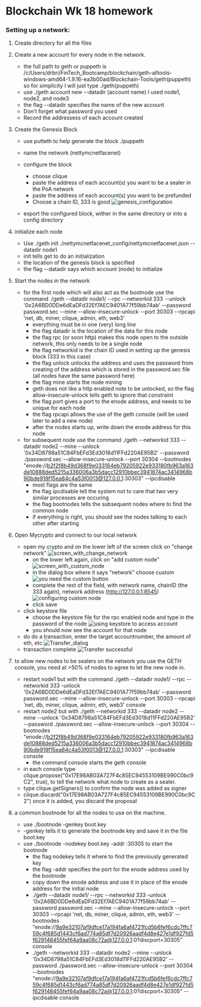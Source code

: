# Blockchain Wk 18 homework

### Setting up a network:

1. Create directory for all the files
2. Create a new account for every node in the network.
    * the full path to geth or puppeth is /c/Users/drbri/FinTech_Bootcamp/blockchain/geth-alltools-windows-amd64-1.9.16-ea3b00ad/Blockchain-Tools/geth(puppeth) so for simplicity I will just type ./geth(puppeth)
    * use ./geth account new --datadir (account name) I used node1, node2, and node3
    * the flag --datadir specifies the name of the new account
    * Don't forget what password you used
    * Record the addressess of each account created
3. Create the Genesis Block
    * use putteth to help generate the block ./puppeth
    * name the network (nettymcnetfacenet)
    * configure the block
        * choose clique
        * paste the address of each account(s) you want to be a sealer in the PoA network
        * paste the address of each account(s) you want to be prefunded 
        * Choose a chain ID, 333 is good
        ![genesis_configuration](./screenshots/config_file.png)
        
    * export the configured block, wither in the same directory or into a config directory
4. initialize each node
    * Use ./geth init ./nettymcnetfacenet_config/nettymcnetfacenet.json --datadir node1
    * init tells get to do an initialization
    * the location of the genesis block is specified
    * the flag --datadir says which account (node) to initialize
5. Start the nodes in the network
    * for the first node which will also act as the bootnode use the command ./geth --datadir node1/ --rpc --networkid 333 --unlock '0x2A6BD0DDe6dEaDFd32Ef7AEC9401A77f59bb74ab' --password password.sec --mine --allow-insecure-unlock --port 30303 --rpcapi 'net, db, miner, clique, admin, eth, web3'  
        * everything must be in one  (very) long line
        * the flag datadir is the location of the data for this node
        * the flag rpc (or soon http) makes this node open to the outside network, this only needs to be a single node
        * the flag networkid is the chain ID used in setting up the genesis block (333 in this case)
        * the flag unlock unlocks the address and uses the password from creating of the address which is stored in the password.sec file (all nodes have the same password here)
        * the flag mine starts the node mining
        * geth does not like a http enabled note to be unlocked, so the flag allow-insecure-unlock tells geth to ignore that constraint
        * the flag port gives a port to the enode address, and needs to be unique for each node
        * the flag rpcapi allows the use of the geth console (will be used later to add a new node)
        * after the nodes starts up, write down the enode address for this node
    * for subsequent node use the command ./geth --networkid 333 --datadir node2 --mine --unlock '0x34D8798a51C84FbEFd3Ed3018d11FFd220AE95B2' --password ./password.sec --allow-insecure-unlock --port 30304 --bootnodes "enode://b2f2f8b49d368f9e033164eb79205922e933180fb963a163de10888ded5215a336006a3b5dacc12910bbec3941874ac3414968b90bde919f15ea84c4a53f0013@127.0.0.1:30303" --ipcdisable
        * most flags are the same 
        * the flag ipcdisable tell the system not to care that two very similar processes are occuring
        * the flag bootnodes tells the subsequent nodes where to find the common node 
        * if everything is right, you should see the nodes talking to each other after starting
6. Open Mycrypto and connect to our local network
    * open my crypto and on the lower left of the screen click on "change network"
    ![screen_with_change_network](./screenshots/change_network.png)
        * on the lower left again, click on "add custom node"
        ![screen_with_custom_node](./screenshots/add_node.png)
        * in the dialog box where it says "network" choose custom
        ![you need the custom button](./screenshots/custom.png)        
        * complete the rest of the field, with network name, chainID (the 333 again), network address (http://127.0.0.1:8545)
        ![configuring custom node](./screenshots/node_dialog.png)
        * click save
    * click keystore file
        * choose the keystore file for the rpc enabled node and type in the password of the node
        ![using keystore to access account](./screenshots/keystore.png)
        * you should now see the account for that node 
    * do do a transaction, enter the target accountnumber, the amount of eth, etc 
    ![Transfer_dialog](./screenshots/transaction_1.png)
    * transaction complete
    ![Transfer successful](./screenshots/ETH_transfer_1.png)
    
7. to allow new nodes to be sealers on the network you use the GETH console, you need at >50% of nodes to agree to let the new node in. 
    * restart node1 but with the command ./geth --datadir node1/ --rpc --networkid 333 -unlock '0x2A6BD0DDe6dEaDFd32Ef7AEC9401A77f59bb74ab' --password password.sec --mine --allow-insecure-unlock --port 30303 --rpcapi 'net, db, miner, clique, admin, eth, web3' console
    * restart node2 but with ./geth --networkid 333 --datadir node2 --mine --unlock '0x34D8798a51C84FbEFd3Ed3018d11FFd220AE95B2' --password ./password.sec --allow-insecure-unlock --port 30304 --bootnodes "enode://b2f2f8b49d368f9e033164eb79205922e933180fb963a163de10888ded5215a336006a3b5dacc12910bbec3941874ac3414968b90bde919f15ea84c4a53f0013@127.0.0.1:30303" --ipcdisable console
        * the command console starts the geth console
    * in each console type clique.propose("0x17E98AB03A727F4c85EC94553109BE990C0bc9C2", true), to tell the network what node to create as a sealer.
    * type clique.getSigners() to confirm the node was added as signer
    * clique.discard("0x17E98AB03A727F4c85EC94553109BE990C0bc9C2") once it is added, you discard the proposal 
    
8. a common bootnode for all the nodes to use on the machine.
    * use ./bootnode -genkey boot.key 
    * -genkey tells it to generate the bootnode key and save it in the file boot.key
    * use ./bootnode -nodekey boot.key -addr :30305 to start the bootnode
        * the flag nodekey tells it where to find the previously generated key 
        * the flag -addr specifies the port for the enode address used by the bootnode
        * copy down the enode address and use it in place of the enode address for the initial node
        * ./geth --datadir node1/ --rpc --networkid 333 -unlock '0x2A6BD0DDe6dEaDFd32Ef7AEC9401A77f59bb74ab' --password password.sec --mine --allow-insecure-unlock --port 30303 --rpcapi 'net, db, miner, clique, admin, eth, web3' --bootnodes "enode://9a9e32107af9dfce17a194fa6af4721fcd5b6fef6cdc7ffc759c4f685d1443cf6ad774a85df7d20926aadf4d8e427e1df927fd5f629148455fef64a9aa08c72a@127.0.0.1:0?discport=30305" console
        * ./geth --networkid 333 --datadir node2 --mine --unlock '0x34D8798a51C84FbEFd3Ed3018d11FFd220AE95B2' --password ./password.sec --allow-insecure-unlock --port 30304 --bootnodes "enode://9a9e32107af9dfce17a194fa6af4721fcd5b6fef6cdc7ffc759c4f685d1443cf6ad774a85df7d20926aadf4d8e427e1df927fd5f629148455fef64a9aa08c72a@127.0.0.1:0?discport=30305" --ipcdisable console


    


